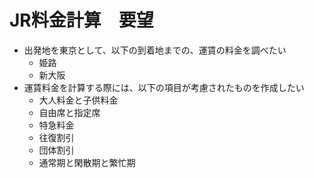 # JR料金計算　要望

- 出発地を東京として、以下の到着地までの、運賃の料金を調べたい
  - 姫路
  - 新大阪
- 運賃料金を計算する際には、以下の項目が考慮されたものを作成したい
  - 大人料金と子供料金
  - 自由席と指定席
  - 特急料金
  - 往復割引
  - 団体割引
  - 通常期と閑散期と繁忙期


